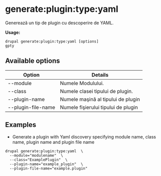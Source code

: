 # generate:plugin:type:yaml
Generează un tip de plugin cu descoperire de YAML.

**Usage:**
```
drupal generate:plugin:type:yaml [options]
gpty
```

## Available options
Option | Details
-------|-------------
--module | Numele Modulului.
--class | Numele clasei tipului de plugin.
--plugin-name | Numele maşină al tipului de plugin
--plugin-file-name | Numele fişierului tipului de plugin

## Examples
* Generate a plugin with Yaml discovery specifying module name, class name, plugin name and plugin file name
```
drupal generate:plugin:type:yaml  \
  --module="modulename"  \
  --class="ExamplePlugin"  \
  --plugin-name="example_plugin"  \
  --plugin-file-name="example.plugin"
```

